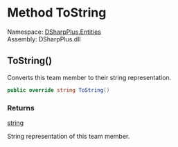 # Method ToString

Namespace: [DSharpPlus.Entities](DSharpPlus.Entities.md)  
Assembly: DSharpPlus.dll

## <a id="DSharpPlus_Entities_DiscordTeamMember_ToString"></a>ToString\(\)

Converts this team member to their string representation.

```csharp
public override string ToString()
```

### Returns

[string](https://learn.microsoft.com/dotnet/api/system.string)

String representation of this team member.

